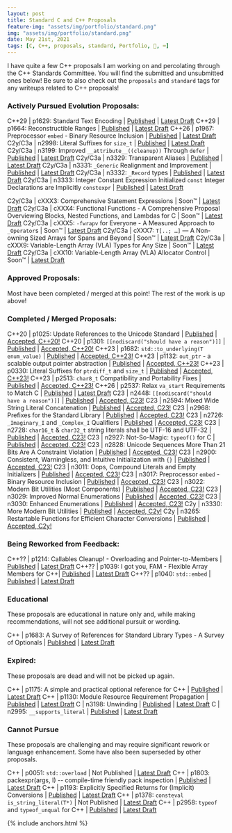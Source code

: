 ```yaml
---
layout: post
title: Standard C and C++ Proposals
feature-img: "assets/img/portfolio/standard.png"
img: "assets/img/portfolio/standard.png"
date: May 21st, 2021
tags: [C, C++, proposals, standard, Portfolio, 🚌, ⌨️]
---
```


I have quite a few C++ proposals I am working on and percolating through the C++ Standards Committee. You will find the submitted and unsubmitted ones below! Be sure to also check out the `proposals` and `standard` tags for any writeups related to C++ proposals!


### Actively Pursued Evolution Proposals:

C++29   | p1629: Standard Text Encoding | [Published](https://wg21.link/p1629) | [Latest Draft](/_vendor/future_cxx/papers/d1629.html)
C++29   | p1664: Reconstructible Ranges | [Published](https://wg21.link/p1664) | [Latest Draft](/_vendor/future_cxx/papers/d1664.html)
C++26   | p1967: Preprocessor `embed` - Binary Resource Inclusion | [Published](https://wg21.link/p1967) | [Latest Draft](/_vendor/future_cxx/papers/d1967.html)
C2y/C3a | n2998: Literal Suffixes for `size_t` | [Published](https://www.open-std.org/jtc1/sc22/wg14/www/docs/n2998.htm) | [Latest Draft](/_vendor/future_cxx/papers/C%20-%20Literal%20Suffixes%20for%20size_t.html)
C2y/C3a | n3199: Improved `__attribute__((cleanup))` Through `defer` | [Published](https://www.open-std.org/jtc1/sc22/wg14/www/docs/n3199.htm) | [Latest Draft](/_vendor/future_cxx/papers/C%20-%20Improved%20__attribute__((cleanup))%20Through%20defer.html)
C2y/C3a | n3329: Transparent Aliases | [Published](https://www.open-std.org/jtc1/sc22/wg14/www/docs/n3329.htm) | [Latest Draft](/_vendor/future_cxx/papers/C%20-%20Transparent%20Aliases.html)
C2y/C3a | n3331: `_Generic` Realignment and Improvement | [Published](https://www.open-std.org/jtc1/sc22/wg14/www/docs/n3331.htm) | [Latest Draft](/_vendor/future_cxx/papers/C%20-%20_Generic%20Realignment%20and%20Improvement.html)
C2y/C3a | n3332: `_Record` types | [Published](https://www.open-std.org/jtc1/sc22/wg14/www/docs/n3332.htm) | [Latest Draft](/_vendor/future_cxx/papers/C%20-%20_Record%20types.html)
C2y/C3a | n3333: Integer Constant Expression Initialized `const` Integer Declarations are Implicitly `constexpr` | [Published](https://www.open-std.org/jtc1/sc22/wg14/www/docs/n3333.htm) | [Latest Draft](/_vendor/future_cxx/papers/C%20-%20Initialized%20const%20Integer%20Declarations.html)

C2y/C3a | cXXX3: Comprehensive Statement Expressions | Soon™ | [Latest Draft](/_vendor/future_cxx/papers/C%20-%20Comprehensive%20Statement%20Expressions.html)
C2y/C3a | cXXX4: Functional Functions - A Comprehensive Proposal Overviewing Blocks, Nested Functions, and Lambdas for C | Soon™ | [Latest Draft](/_vendor/future_cxx/papers/C%20-%20Functional%20Functions.html)
C2y/C3a | cXXX5: `-fwrapv` for Everyone - A Measured Approach to `_Operator`s | Soon™ | [Latest Draft](/_vendor/future_cxx/papers/C%20-%20A%20Measured%20Approach%20to%20_Operators.html)
C2y/C3a | cXXX7: `T[..; …]` — A Non-owning Sized Arrays for Spans and Beyond | Soon™ | [Latest Draft](/_vendor/future_cxx/papers/C%20-%20Non-owning%20Sized%20Arrays.html)
C2y/C3a | cXXX9: Variable-Length Array (VLA) Types for Any Size | Soon™ | [Latest Draft](/_vendor/future_cxx/papers/C%20-%20Variable-Length%20Array%20(VLA)%20Types%20for%20Any%20Size.html)
C2y/C3a | cXX10: Variable-Length Array (VLA) Allocator Control | Soon™ | [Latest Draft](/_vendor/future_cxx/papers/C%20-%20Variable-Length%20Array%20(VLA)%20Allocation%20Control.html)


### Approved Proposals:

Most have been completed / merged at this point! The rest of the work is up above!


### Completed / Merged Proposals:

C++20 | p1025: Update References to the Unicode Standard | [Published](https://wg21.link/p1025) | [Accepted, C++20!](https://wg21.link/p1025)
C++20 | p1301: `[[nodiscard("should have a reason")]]` | [Published](https://wg21.link/p1301) | [Accepted, C++20!](/_vendor/future_cxx/papers/d1301.html)
C++23 | p1682: `std::to_underlying(T enum_value)` | [Published](https://wg21.link/p1682) | [Accepted, C++23!](/_vendor/future_cxx/papers/d1682.html)
C++23 | p1132: `out_ptr` - a scalable output pointer abstraction | [Published](https://wg21.link/p1132) | [Accepted, C++23!](/_vendor/future_cxx/papers/d1132.html)
C++23 | p0330: Literal Suffixes for `ptrdiff_t` and `size_t` | [Published](https://wg21.link/p0330) | [Accepted, C++23!](/_vendor/future_cxx/papers/d0330.html)
C++23 | p2513: `char8_t` Compatibility and Portability Fixes | [Published](https://wg21.link/p2513) | [Accepted, C++23!](/_vendor/future_cxx/papers/d2513.html)
C++26 | p2537: Relax `va_start` Requirements to Match C | [Published](https://wg21.link/p2537) | [Latest Draft](/_vendor/future_cxx/papers/d2537.html)
C23   | n2448: `[[nodiscard("should have a reason")]]` | [Published](https://www.open-std.org/jtc1/sc22/wg14/www/docs/n2448.pdf) | [Accepted, C23!](/_vendor/future_cxx/papers/C%20-%20nodiscard.html)
C23   | n2594: Mixed Wide String Literal Concatenation | [Published](https://www.open-std.org/jtc1/sc22/wg14/www/docs/n2594.htm) | [Accepted, C23!](/_vendor/future_cxx/papers/C%20-%20Mixed%20Wide%20String%20Literal%20Concatenation.html)
C23   | n2968: Prefixes for the Standard Library | [Published](https://www.open-std.org/jtc1/sc22/wg14/www/docs/n2968.htm) | [Accepted, C23!](/_vendor/future_cxx/papers/C%20-%20Prefixes%20for%20the%20Standard%20Library.html)
C23   | n2726: `_Imaginary_I` and `_Complex_I` Qualifiers | [Published](https://www.open-std.org/jtc1/sc22/wg14/www/docs/n2726.htm) | [Accepted, C23!](/_vendor/future_cxx/papers/C%20-%20_Imaginary_I%20and%20_Complex_I%20Qualifiers.html)
C23   | n2728: `char16_t` & `char32_t` string literals shall be UTF-16 and UTF-32 | [Published](https://www.open-std.org/jtc1/sc22/wg14/www/docs/n2728.htm) | [Accepted, C23!](/_vendor/future_cxx/papers/C%20-%20char16_t%20&%20char32_t%20string%20literals%20shall%20be%20UTF-16%20&%20UTF-32.html)
C23   | n2927: Not-So-Magic: `typeof()` for C | [Published](https://www.open-std.org/jtc1/sc22/wg14/www/docs/n2927.htm) | [Accepted, C23!](/_vendor/future_cxx/papers/C%20-%20typeof.html)
C23   | n2828: Unicode Sequences More Than 21 Bits Are A Constraint Violation | [Published](https://www.open-std.org/jtc1/sc22/wg14/www/docs/n2828.htm) | [Accepted, C23!](/_vendor/future_cxx/papers/C%20-%20Unicode%20Sequences%20More%20Than%2021%20Bits%20are%20a%20Constraint%20Violation.html)
C23   | n2900: Consistent, Warningless, and Intuitive Initialization with `{}` | [Published](https://www.open-std.org/jtc1/sc22/wg14/www/docs/n2900.htm) | [Accepted, C23!](/_vendor/future_cxx/papers/C%20-%20Consistent,%20Warningless,%20and%20Intuitive%20Initialization%20with%20%7B%7D.html)
C23   | n3011: Oops, Compound Literals and Empty Initializers | [Published](https://www.open-std.org/jtc1/sc22/wg14/www/docs/n3011.htm) | [Accepted, C23!](/_vendor/future_cxx/papers/C%20-%20Oops,%20Compound%20Literals%20with%20Empty%20Initializers.html)
C23   | n3017: Preprocessor `embed` - Binary Resource Inclusion | [Published](https://www.open-std.org/jtc1/sc22/wg14/www/docs/n3017.htm) | [Accepted, C23!](/_vendor/future_cxx/papers/C%20-%20embed.html)
C23   | n3022: Modern Bit Utilities (Most Components) | [Published](https://www.open-std.org/jtc1/sc22/wg14/www/docs/n3022.htm) | [Accepted, C23!](/_vendor/future_cxx/papers/C%20-%20Modern%20Bit%20Utilities.html)
C23   | n3029: Improved Normal Enumerations | [Published](https://www.open-std.org/jtc1/sc22/wg14/www/docs/n3029.htm) | [Accepted, C23!](/_vendor/future_cxx/papers/C%20-%20Improved%20Normal%20Enumerations.html)
C23   | n3030: Enhanced Enumerations | [Published](https://www.open-std.org/jtc1/sc22/wg14/www/docs/n3030.htm) | [Accepted, C23!](/_vendor/future_cxx/papers/C%20-%20Enhanced%20Enumerations.html)
C2y   | n3330: More Modern Bit Utilities | [Published](https://www.open-std.org/jtc1/sc22/wg14/www/docs/n3330.htm) | [Accepted, C2y!](/_vendor/future_cxx/papers/C%20-%20More%20Modern%20Bit%20Utilities.html)
C2y   | n3265: Restartable Functions for Efficient Character Conversions | [Published](https://www.open-std.org/jtc1/sc22/wg14/www/docs/n3265.htm) | [Accepted, C2y!](/_vendor/future_cxx/papers/C%20-%20Efficient%20Character%20Conversions.html)


### Being Reworked from Feedback:

C++?? | p1214: Callables Cleanup! - Overloading and Pointer-to-Members | [Published](https://wg21.link/p1214) | [Latest Draft](/_vendor/future_cxx/papers/d1214.html)
C++?? | p1039: I got you, FAM - Flexible Array Members for C++| [Published](https://wg21.link/p1039) | [Latest Draft](/_vendor/future_cxx/papers/d1039.html)
C++?? | p1040: `std::embed` | [Published](https://wg21.link/p1040) | [Latest Draft](/_vendor/future_cxx/papers/d1040.html)


### Educational

These proposals are educational in nature only and, while making recommendations, will not see additional pursuit or wording.

C++ | p1683: A Survey of References for Standard Library Types - A Survey of Optionals | [Published](https://wg21.link/p1683) | [Latest Draft](/_vendor/future_cxx/papers/d1683.html)


### Expired:

These proposals are dead and will not be picked up again.


C++ | p1175: A simple and practical optional reference for C++ | [Published](https://wg21.link/p1175) | [Latest Draft](/_vendor/future_cxx/papers/d1175.html)
C++ | p1130: Module Resource Requirement Propagation | [Published](https://wg21.link/p1130) | [Latest Draft](https://thephd.dev/_vendor/future_cxx/papers/d1130.html)
C   | n3198: Unwinding | [Published](https://www.open-std.org/jtc1/sc22/wg14/www/docs/n3198.htm) | [Latest Draft](/_vendor/future_cxx/papers/C%20-%20Unwinding.html)
C   | n2995: `__supports_literal` | [Published](https://www.open-std.org/jtc1/sc22/wg14/www/docs/n2995.htm) | [Latest Draft](/_vendor/future_cxx/papers/C%20-%20__supports_literal.html)


### Cannot Pursue

These proposals are challenging and may require significant rework or language enhancement. Some have also been superseded by other proposals.

C++ | p0051: `std::overload` | Not Published | [Latest Draft](/_vendor/future_cxx/papers/d0051.html)
C++ | p1803: packexpr(args, I) -- compile-time friendly pack inspection | [Published](https://wg21.link/p1803) | [Latest Draft](/_vendor/future_cxx/papers/d1803.html)
C++ | p1193: Explicitly Specified Returns for (Implicit) Conversions | [Published](https://wg21.link/p1193) | [Latest Draft](/_vendor/future_cxx/papers/d1193.html)
C++ | p1378: `consteval is_string_literal(T*)` | Not Published | [Latest Draft](/_vendor/future_cxx/papers/d1378.html)
C++ | p2958: `typeof` and `typeof_unqual` for C++ | [Published](https://wg21.link/p2958) | [Latest Draft](/_vendor/future_cxx/papers/d2958.html)

{% include anchors.html %}
